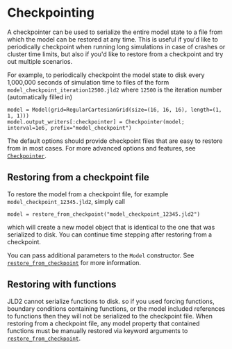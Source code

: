 # Checkpointing
A checkpointer can be used to serialize the entire model state to a file from which the model can be restored at any
time. This is useful if you'd like to periodically checkpoint when running long simulations in case of crashes or
cluster time limits, but also if you'd like to restore from a checkpoint and try out multiple scenarios.

For example, to periodically checkpoint the model state to disk every 1,000,000 seconds of simulation time to files of
the form `model_checkpoint_iteration12500.jld2` where `12500` is the iteration number (automatically filled in)
```@example
model = Model(grid=RegularCartesianGrid(size=(16, 16, 16), length=(1, 1, 1)))
model.output_writers[:checkpointer] = Checkpointer(model; interval=1e6, prefix="model_checkpoint")
```

The default options should provide checkpoint files that are easy to restore from in most cases. For more advanced
options and features, see [`Checkpointer`](@ref).

## Restoring from a checkpoint file
To restore the model from a checkpoint file, for example `model_checkpoint_12345.jld2`, simply call
```
model = restore_from_checkpoint("model_checkpoint_12345.jld2")
```
which will create a new model object that is identical to the one that was serialized to disk. You can continue time
stepping after restoring from a checkpoint.

You can pass additional parameters to the `Model` constructor. See [`restore_from_checkpoint`](@ref) for more
information.

## Restoring with functions
JLD2 cannot serialize functions to disk. so if you used forcing functions, boundary conditions containing functions, or
the model included references to functions then they will not be serialized to the checkpoint file. When restoring from
a checkpoint file, any model property that contained functions must be manually restored via keyword arguments to
[`restore_from_checkpoint`](@ref).
